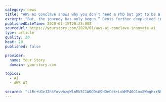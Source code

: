 ```yaml
---
category: news
title: "AWS AI Conclave shows why you don’t need a PhD but got to be a builder at heart to innovate with AI"
excerpt: "But, the journey has only begun.” Denis further deep-dived into AWS’ AI services and highlighted how Amazon’s foundational work that started many years ago led to innovations like Sagemaker. If day 1 of Amazon AI Conclave put the spotlight on the developments in AI led by AWS and recognised startups doing some revolutionary work in the ..."
publishedDateTime: 2020-01-15T20:25:00Z
sourceUrl: https://yourstory.com/2020/01/aws-ai-conclave-innovate-ai
type: article
quality: 20
heat: 20
published: false

provider:
  name: Your Story
  domain: yourstory.com

topics:
  - AI
  - AWS AI

secured: "slRc+UGeJ2h3YovwbzqWlnRN3C1WGODsG9HDeCek+LoWMP4GO1ox8WngHxrNSD7fJyrJskd0w3GgHRWNc11UeE/ceXPsJOGMR5ZEuGLTawlxOmR4v8NirjvxxOxaCXY0/2E2BS/VMIN/srxb9pmRzrU0rwYPlv/Zw9d3mO0LsMIk3pIXdtwWyGPJLG9Ovrai7dLkvw/LJh4qRYEL9RFy7X1BFm4XTw2QvrnjnoYEBeHdoaoemXO8xHVrMNT+CuAPWvVPTiXqVFAJVmFd3OKW8mIQJaxJxEuRRCg9pnXVNny7XeIt+mkfcxdxrbtwsAROCMCtafxMOEUQ2uylCZf+VZzAy6lC5Dw3vh+aZmcFv2vr50vtHs6fCAusp51iysp5ylMbHHNx1CstciRfLsYCS+iOZZqqINa30PRL6bACMJiwSD2YG9x+e0rUPvt7ib7nlIsWZLkJSnKkT2z8VNIRIA==;TN3XLCYGsJWV6RmP+CR7nw=="
---
```


